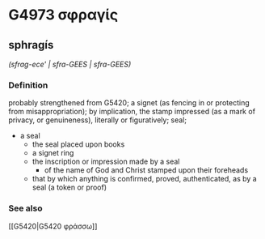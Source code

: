 # G4973 σφραγίς

## sphragís

_(sfrag-ece' | sfra-GEES | sfra-GEES)_

### Definition

probably strengthened from G5420; a signet (as fencing in or protecting from misappropriation); by implication, the stamp impressed (as a mark of privacy, or genuineness), literally or figuratively; seal; 

- a seal
  - the seal placed upon books
  - a signet ring
  - the inscription or impression made by a seal
    - of the name of God and Christ stamped upon their foreheads
  - that by which anything is confirmed, proved, authenticated, as by a seal (a token or proof)

### See also

[[G5420|G5420 φράσσω]]
